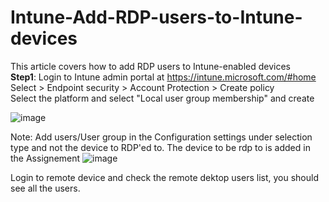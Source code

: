 # Intune-Add-RDP-users-to-Intune-devices
This article covers how to add RDP users to Intune-enabled devices</br>
**Step1**: Login to Intune admin portal at https://intune.microsoft.com/#home</br>
Select > Endpoint security > Account Protection > Create policy</br>
Select the platform and select "Local user group membership" and create</br>

![image](https://github.com/user-attachments/assets/4d49ea1b-e969-4524-aa83-275677c66712)

Note: Add users/User group in the Configuration settings under selection type and not the device to RDP'ed to. The device to be rdp to is added in the Assignement
![image](https://github.com/user-attachments/assets/2992a835-4db2-4bb5-b7f1-d4374ba9d0d9)

Login to remote device and check the remote dektop users list, you should see all the users.
